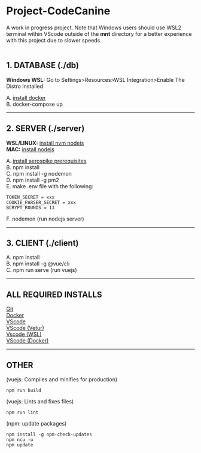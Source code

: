 # Project-CodeCanine

A work in progress project. Note that Windows users should use WSL2 terminal within VScode outside of the <b>mnt</b> directory for a better experience with this project due to slower speeds.</br></br> 

## 1. DATABASE (./db)


<b>Windows WSL:</b> Go to Settings>Resources>WSL Integration>Enable The Distro Installed</br>

A. [install docker](https://github.com/docker/docker-install#dockerdocker-install) </br>
B. docker-compose up

---

## 2. SERVER (./server)
<b>WSL/LINUX:</b> [install nvm nodejs](https://github.com/nvm-sh/nvm#installing-and-updating)</br>
<b>MAC:</b> [install nodejs](https://nodejs.org/en/download/)</br>

A. [install aerospike prerequisites](https://github.com/aerospike/aerospike-client-nodejs#Prerequisites)</br>
B. npm install</br>
C. npm install -g nodemon</br>
D. npm install -g pm2</br>
E. make .env file with the following:

    TOKEN_SECRET = xxx
    COOKIE_PARSER_SECRET = xxx
    BCRYPT_ROUNDS = 13

F. nodemon (run nodejs server)</br>

---

## 3. CLIENT (./client)
A. npm install</br>
B. npm install -g @vue/cli</br>
C. npm run serve (run vuejs)</br>

---

## ALL REQUIRED INSTALLS
[Git](https://git-scm.com/downloads)</br>
[Docker](https://docs.docker.com/get-docker/)</br>
[VScode](https://code.visualstudio.com/)</br>
[VScode (Vetur)](https://marketplace.visualstudio.com/items?itemName=octref.vetur)</br>
[Vscode (WSL)](https://marketplace.visualstudio.com/items?itemName=ms-vscode-remote.remote-wsl)</br>
[VScode (Docker)](https://marketplace.visualstudio.com/items?itemName=ms-azuretools.vscode-docker)</br>

---

## OTHER
(vuejs: Compiles and minifies for production)
```
npm run build
```
(vuejs: Lints and fixes files)
```
npm run lint
```
(npm: update packages)
```
npm install -g npm-check-updates
npm ncu -u
npm update
```


